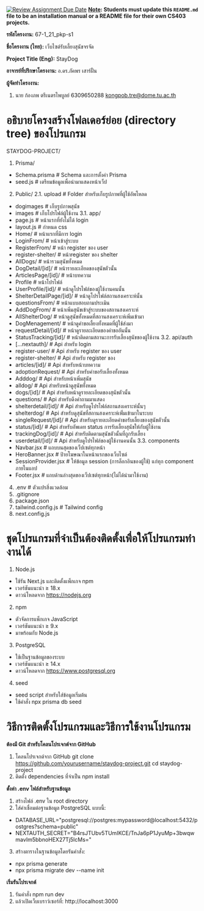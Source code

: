 [![Review Assignment Due Date](https://classroom.github.com/assets/deadline-readme-button-22041afd0340ce965d47ae6ef1cefeee28c7c493a6346c4f15d667ab976d596c.svg)](https://classroom.github.com/a/w8H8oomW)
**<ins>Note</ins>: Students must update this `README.md` file to be an installation manual or a README file for their own CS403 projects.**

**รหัสโครงงาน:**  67-1_21_pkp-s1

**ชื่อโครงงาน (ไทย):**  เว็บไซต์รับเลี้ยงสุนัขจรจัด

**Project Title (Eng):**  StayDog

**อาจารย์ที่ปรึกษาโครงงาน:**  อ.ดร.ภัคพร เสาร์ฝั้น

**ผู้จัดทำโครงงาน:** 
1. นาย ก้องภพ ตรีเนตรไพบูลย์  6309650288 kongpob.tre@dome.tu.ac.th


# อธิบายโครงสร้างโฟลเดอร์ย่อย (directory tree) ของโปรแกรม
STAYDOG-PROJECT/
1. Prisma/
- Schema.prisma # Schema และการตั้งค่า Prisma
- seed.js # เตรียมข้อมูลเพื่อนำมาแสดงหน้าเว็ป
2. Public/
2.1. upload # Folder สำหรับเก็บรูปภาพที่ผู้ใช้อัพโหลด
- dogimages # เก็บรูปภาพสุนัข
- images # เก็บโปรไฟล์ผู้ใช้งาน
3.1. app/
- page.js # หน้าแรกที่ยังไม่ได้ login
- layout.js # กำหนด css
- Home/ # หน้าแรกที่มีการ login
- LoginFrom/ # หน้าเข้าสู่ระบบ
- RegisterFrom/ # หน้า register ของ user
- register-shelter/ # หน้าregister ของ shelter
- AllDogs/ # หน้ารวมสุนัขทั้งหมด
- DogDetail/[id]/ # หน้ารายละเอียดของสุนัขตัวนั้น
- ArticlesPage/[id]/ # หน้าบทความ
- Profile # หน้าโปรไฟล์
- UserProfile/[id]/ # หน้าดูโปรไฟล์ของผู้ใช้งานคนนั้น
- ShelterDetailPage/[id]/ # หน้าดูโปรไฟล์สถานสงเคราะห์นั้น
- questionsFrom/ # หน้าแบบสอบถามประเมิน
- AddDogFrom/ # หน้าเพิ่มสุนัขเข้าสู่ระบบของสถานสงเคราะห์
- AllShelterDog/ # หน้าดูสุนัขทั้งหมดที่สถานสงเคราะห์เพิ่มเข้ามา
- DogMenagement/ # หน้าดูคำขอเลี้ยงทั้งหมดที่ผู้ใช้ส่งมา
- requestDetail/[id]/ # หน้าดูรายละเอียดของคำขออันนั้น
- StatusTracking/[id]/ # หน้าติดตามสถานะการรับเลี้ยงสุนัขของผู้ใช้งาน
3.2. api/auth
- [...nextauth]/ # Api สำหรับ login
- register-user/ # Api สำหรับ register ของ user
- register-shelter/ # Api สำหรับ register ของ 
- articles/[id]/  # Api สำหรับหน้าบทความ
- adoptionRequest/ # Api สำหรับคำขอรับเลี้ยงทั้งหมด
- Adddog/ # Api สำหรับหน้าเพิ่มสุนัข
- alldog/ # Api สำหรับหน้าดูสุนัขทั้งหมด
- dogs/[id]/ # Api สำหรับหน้าดูรายละเอียดของสุนัขตัวนั้น
- questions/ # Api สำหรับดึงคำถามมาแสดง
- shelterdetail/[id]/ # Api สำหรับดูโปรไฟล์สถานสงเคราะห์นั้นๆ
- shelterdog/ # Api สำหรับดูสุนัขที่สถานสงเคราะห์เพิ่่มเข้ามาในระบบ
- singleRequest/[id]/ # Api สำหรับดูรายละเอียดคำขอรับเลี้ยงของสุนัขตัวนั้น
- status/[id]/ # Api สำหรับอัพเดท status การรับเลี้ยงสุนัขให้กับผู้ใช้งาน
- trackingDog/[id]/ # Api สำหรับติดตามสุนัขตัวนั้นที่ถูกรับเลี้ยง
- userdetail/[id]/ # Api สำหรับดูโปรไฟล์ของผู้ใช้งานคนนั้น
3.3. components
- Navbar.jsx # แถบบนสุดของเว็ปเซต์ทุกหน้า
- HeroBanner.jsx # ป้ายโฆษณาในหน้าแรกของเว็บไซต์
- SessionProvider.jsx #  ให้ข้อมูล session (การล็อกอินของผู้ใช้) แก่ทุก component ภายในแอป
- Footer.jsx # แถบด้านล่างสุดของเว็ปเซต์ทุกหน้า(ไม่ได้นำมาใช้งาน)
4. .env # ตัวแปรสิ่งแวดล้อม
5. .gitignore
6. package.json
7. tailwind.config.js # Tailwind config
8. next.config.js 
# ชุดโปรแกรมที่จําเป็นต้องติดตั้งเพื่อให้โปรแกรมทํางานได้

1. Node.js
- ใช้รัน Next.js และติดตั้งแพ็กเกจ npm
- เวอร์ชันแนะนำ ≥ 18.x
- ดาวน์โหลดจาก https://nodejs.org
2. npm
- ตัวจัดการแพ็กเกจ JavaScript
- เวอร์ชันแนะนำ ≥ 9.x   
- มาพร้อมกับ Node.js
3. PostgreSQL
- ใช้เป็นฐานข้อมูลของระบบ
- เวอร์ชันแนะนำ ≥ 14.x 
- ดาวน์โหลดจาก https://www.postgresql.org 
4. seed
- seed script สำหรับใส่ข้อมูลเริ่มต้น
- ใช้คำสั่ง npx prisma db seed
  
# วิธีการติดตั้งโปรแกรมและวิธีการใช้งานโปรแกรม

**ต้องมี Git	สำหรับโคลนโปรเจกต์จาก GitHub** 
1. โคลนโปรเจกต์จาก GitHub
git clone https://github.com/yourusername/staydog-project.git
cd staydog-project
2. ติดตั้ง dependencies ที่จำเป็น
npm install

**ตั้งค่า .env ไฟล์สำหรับฐานข้อมูล** 
1. สร้างไฟล์ .env ใน root directory
2. ใส่ค่าเชื่อมต่อฐานข้อมูล PostgreSQL แบบนี้:
- DATABASE_URL="postgresql://postgres:mypassword@localhost:5432/postgres?schema=public"
- NEXTAUTH_SECRET="B4rsJTUbv5TUmIKCE/TnJa6pP1JyuMp+3bwqwmavIm5bbnoHEX27Tj5lcMs="
3. สร้างตารางในฐานข้อมูลโดยรันคำสั่ง:
- npx prisma generate
- npx prisma migrate dev --name init

**เริ่มรันโปรเจกต์** 
1. รันคำสั่ง npm run dev
2. แล้วเปิดเว็บเบราว์เซอร์ที่: http://localhost:3000
